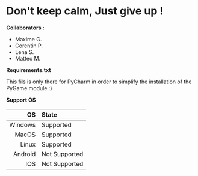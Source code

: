 # Don't keep calm, Just give up !

**Collaborators :**
- Maxime G.
- Corentin P.
- Lena S.
- Matteo M.

**Requirements.txt**

This fils is only there for PyCharm in order to simplify the installation of the PyGame module :)

**Support OS**

| OS      | State         |
|      --:|:--            |
| Windows | Supported     |
| MacOS   | Supported     |
| Linux   | Supported     |
| Android | Not Supported |
| IOS     | Not Supported |
